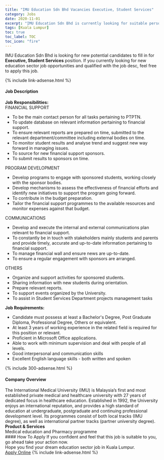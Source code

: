 ```yaml
---
title: "IMU Education Sdn Bhd Vacancies Executive, Student Services" 
category: Jobs 
date: 2020-11-01 
excerpt: "IMU Education Sdn Bhd is currently looking for suitable person to fill in the Executive, Student Services which positioned at Kuala Lumpur" 
tags: [Kuala Lumpur] 
toc: true 
toc_label: TOC 
toc_icon: "fire" 
--- 
```


<p>IMU Education Sdn Bhd is looking for new potential candidates to fill in for <b>Executive, Student Services</b> position. If you currently looking for new education sector job opportunities and qualified with the job desc, feel free to apply this job.
</p>{% include link-adsense.html %} 
<div><div><h4>Job Description</h4></div><div><div><span><div><div><strong>Job Responsibilities:</strong></div><div>FINANCIAL SUPPORT<ul><li>To be the main contact person for all tasks pertaining to PTPTN.</li><li>To update database on relevant information pertaining to financial support.</li><li>To ensure relevant reports are prepared on time, submitted to the relevant department/committee including external bodies on time.</li><li>To monitor student results and analyse trend and suggest new way forward in managing issues.</li><li>To source for new financial support sponsors.</li><li>To submit results to sponsors on time.</li></ul><div>PROGRAM DEVELOPMENT</div><ul><li>Develop programs to engage with sponsored students, working closely with the sponsor bodies.</li><li>Develop mechanisms to assess the effectiveness of financial efforts and identify new initiatives to support the program going forward.</li><li>To contribute in the budget preparation.</li><li>Tailor the financial support programmes to the available resources and monitor expenses against that budget.</li></ul><div>COMMUNICATIONS</div><ul><li>Develop and execute the internal and external communications plan relevant to financial support.</li><li>To constantly be in touch with stakeholders mainly students and parents and provide timely, accurate and up-to-date information pertaining to financial support.</li><li>To manage financial wall and ensure news are up-to-date.</li><li>To ensure a regular engagement with sponsors are arranged.</li></ul><div>OTHERS</div><ul><li>Organize and support activities for sponsored students.</li><li>Sharing information with new students during orientation.</li><li>Prepare relevant reports.</li><li>To support events organized by the University.</li><li>To assist in Student Services Department projects management tasks</li></ul><div><strong>Job Requirements:</strong></div><ul><li>Candidate must possess at least a Bachelor's Degree, Post Graduate Diploma, Professional Degree, Others or equivalent.</li><li>At least 3 years of working experience in the related field is required for this position or relevant.</li><li>Proficient in Microsoft Office applications.</li><li>Able to work with minimum supervision and deal with people of all levels.</li><li>Good interpersonal and communication skills</li><li>Excellent English language skills - both written and spoken</li></ul></div></div></span></div></div></div> 
{% include 300-adsense.html %} 
<div><div><h4>Company Overview</h4></div><div><div><span><div><div>
	The International Medical University (IMU) is Malaysia&#8217;s first and most established private medical and healthcare university with 27 years of dedicated focus in healthcare education. Established in 1992, the University enjoys an international reputation, and provides a high standard of education at undergraduate, postgraduate and continuing professional development level. Its programmes consist of both local tracks (IMU degree), as well as international partner tracks (partner university degree).&#160;</div>
<div>
<strong>Product &amp; Services</strong></div>
<div>
	Medical education and Pharmacy programme</div></div></span></div></div></div> 
#### How To Apply 
If you confident and feel that this job is suitable to you, go ahead take your action now. <br/> 
Hope you find your dream education sector job in Kuala Lumpur. <br/> 
<a href="https://www.jobstreet.com.my/en/job/executive-student-services-4411749?jobId=jobstreet-my-job-4411749&sectionRank=30&token=0~cab17937-d37c-4099-b802-27dc017a4894&fr=SRP%20View%20In%20New%20Ta" class="btn btn--info" target="_blank" rel="nofollow noopenner">Apply Online</a> 
{% include link-adsense.html %} 